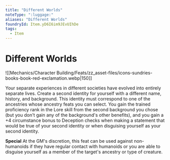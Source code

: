 ```yaml
---
title: "Different Worlds"
noteType: ":luggage:"
aliases: "Different Worlds"
foundryId: Item.yD6I6im9JEvUIhDe
tags:
  - Item
---
```


# Different Worlds
![[Mechanics/Character Building/Feats/zz_asset-files/icons-sundries-books-book-red-exclamation.webp|150]]

Your separate experiences in different societies have evolved into entirely separate lives. Create a second identity for yourself with a different name, history, and background. This identity must correspond to one of the ancestries whose ancestry feats you can select. You gain the trained proficiency rank in the Lore skill from the second background you chose (but you don't gain any of the background's other benefits), and you gain a +4 circumstance bonus to Deception checks when making a statement that would be true of your second identity or when disguising yourself as your second identity.

**Special** At the GM's discretion, this feat can be used against non-humanoids if they have regular contact with humanoids or you are able to disguise yourself as a member of the target's ancestry or type of creature.
